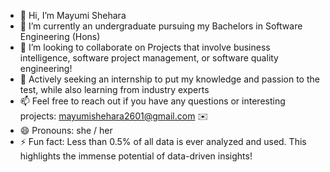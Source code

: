 - 👋 Hi, I’m Mayumi Shehara
- 🌱 I’m currently an undergraduate pursuing my Bachelors in Software Engineering (Hons)
- 💞️ I’m looking to collaborate on Projects that involve business intelligence, software project management, or software quality engineering!
- 🚀 Actively seeking an internship  to put my knowledge and passion to the test, while also learning from industry experts 
- 📫 Feel free to reach out if you have any questions or interesting projects: mayumishehara2601@gmail.com  ✉️
- 😄 Pronouns: she / her 
- ⚡ Fun fact: Less than 0.5% of all data is ever analyzed and used. This highlights the immense potential of data-driven insights!

<!---
mayucodes/mayucodes is a ✨ special ✨ repository because its `README.md` (this file) appears on your GitHub profile.
You can click the Preview link to take a look at your changes.
--->
